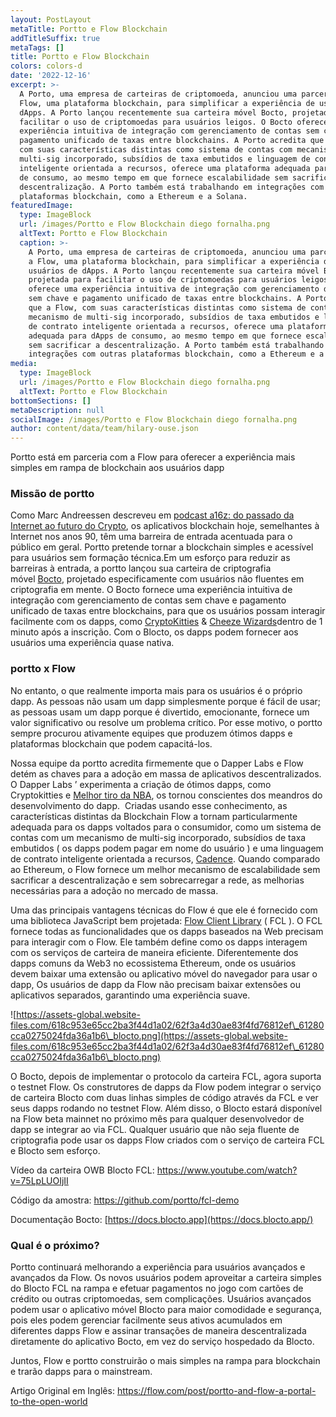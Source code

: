 ```yaml
---
layout: PostLayout
metaTitle: Portto e Flow Blockchain
addTitleSuffix: true
metaTags: []
title: Portto e Flow Blockchain
colors: colors-d
date: '2022-12-16'
excerpt: >-
  A Porto, uma empresa de carteiras de criptomoeda, anunciou uma parceria com a
  Flow, uma plataforma blockchain, para simplificar a experiência de usuários de
  dApps. A Porto lançou recentemente sua carteira móvel Bocto, projetada para
  facilitar o uso de criptomoedas para usuários leigos. O Bocto oferece uma
  experiência intuitiva de integração com gerenciamento de contas sem chave e
  pagamento unificado de taxas entre blockchains. A Porto acredita que a Flow,
  com suas características distintas como sistema de contas com mecanismo de
  multi-sig incorporado, subsídios de taxa embutidos e linguagem de contrato
  inteligente orientada a recursos, oferece uma plataforma adequada para dApps
  de consumo, ao mesmo tempo em que fornece escalabilidade sem sacrificar a
  descentralização. A Porto também está trabalhando em integrações com outras
  plataformas blockchain, como a Ethereum e a Solana.
featuredImage:
  type: ImageBlock
  url: /images/Portto e Flow Blockchain diego fornalha.png
  altText: Portto e Flow Blockchain
  caption: >-
    A Porto, uma empresa de carteiras de criptomoeda, anunciou uma parceria com
    a Flow, uma plataforma blockchain, para simplificar a experiência de
    usuários de dApps. A Porto lançou recentemente sua carteira móvel Bocto,
    projetada para facilitar o uso de criptomoedas para usuários leigos. O Bocto
    oferece uma experiência intuitiva de integração com gerenciamento de contas
    sem chave e pagamento unificado de taxas entre blockchains. A Porto acredita
    que a Flow, com suas características distintas como sistema de contas com
    mecanismo de multi-sig incorporado, subsídios de taxa embutidos e linguagem
    de contrato inteligente orientada a recursos, oferece uma plataforma
    adequada para dApps de consumo, ao mesmo tempo em que fornece escalabilidade
    sem sacrificar a descentralização. A Porto também está trabalhando em
    integrações com outras plataformas blockchain, como a Ethereum e a Solana.
media:
  type: ImageBlock
  url: /images/Portto e Flow Blockchain diego fornalha.png
  altText: Portto e Flow Blockchain
bottomSections: []
metaDescription: null
socialImage: /images/Portto e Flow Blockchain diego fornalha.png
author: content/data/team/hilary-ouse.json
---
```

Portto está em parceria com a Flow para oferecer a experiência mais simples em rampa de blockchain aos usuários dapp

### **Missão de portto**

Como Marc Andreessen descreveu em [podcast a16z: do passado da Internet ao futuro do Crypto](https://a16z.com/2019/08/29/internet-past-crypto-future-crypto-regulatory-summit/), os aplicativos blockchain hoje, semelhantes à Internet nos anos 90, têm uma barreira de entrada acentuada para o público em geral. Portto pretende tornar a blockchain simples e acessível para usuários sem formação técnica.Em um esforço para reduzir as barreiras à entrada, a portto lançou sua carteira de criptografia móvel [Bocto](https://blocto.portto.io/), projetado especificamente com usuários não fluentes em criptografia em mente. O Bocto fornece uma experiência intuitiva de integração com gerenciamento de contas sem chave e pagamento unificado de taxas entre blockchains, para que os usuários possam interagir facilmente com os dapps, como [CryptoKitties](https://www.cryptokitties.co/) & [Cheeze Wizards](https://www.cheezewizards.com/)dentro de 1 minuto após a inscrição. Com o Blocto, os dapps podem fornecer aos usuários uma experiência quase nativa.

### **portto x Flow**

No entanto, o que realmente importa mais para os usuários é o próprio dapp. As pessoas não usam um dapp simplesmente porque é fácil de usar; as pessoas usam um dapp porque é divertido, emocionante, fornece um valor significativo ou resolve um problema crítico. Por esse motivo, o portto sempre procurou ativamente equipes que produzem ótimos dapps e plataformas blockchain que podem capacitá-los.

Nossa equipe da portto acredita firmemente que o Dapper Labs e Flow detém as chaves para a adoção em massa de aplicativos descentralizados. O Dapper Labs ’ experimenta a criação de ótimos dapps, como Cryptokitties e [Melhor tiro da NBA](https://www.nbatopshot.com/), os tornou conscientes dos meandros do desenvolvimento do dapp.  Criadas usando esse conhecimento, as características distintas da Blockchain Flow a tornam particularmente adequada para os dapps voltados para o consumidor, como um sistema de contas com um mecanismo de multi-sig incorporado, subsídios de taxa embutidos ( os dapps podem pagar em nome do usuário ) e uma linguagem de contrato inteligente orientada a recursos, [Cadence](https://docs.onflow.org/docs/getting-started-1). Quando comparado ao Ethereum, o Flow fornece um melhor mecanismo de escalabilidade sem sacrificar a descentralização e sem sobrecarregar a rede, as melhorias necessárias para a adoção no mercado de massa.

Uma das principais vantagens técnicas do Flow é que ele é fornecido com uma biblioteca JavaScript bem projetada: [Flow Client Library](https://github.com/onflow/flow-js-sdk/tree/master/packages/fcl) ( FCL ). O FCL fornece todas as funcionalidades que os dapps baseados na Web precisam para interagir com o Flow. Ele também define como os dapps interagem com os serviços de carteira de maneira eficiente. Diferentemente dos dapps comuns da Web3 no ecossistema Ethereum, onde os usuários devem baixar uma extensão ou aplicativo móvel do navegador para usar o dapp, Os usuários de dapp da Flow não precisam baixar extensões ou aplicativos separados, garantindo uma experiência suave.

![https://assets-global.website-files.com/618c953e65cc2ba3f44d1a02/62f3a4d30ae83f4fd76812ef\_61280cca0275024fda36a1b6\_blocto.png](https://assets-global.website-files.com/618c953e65cc2ba3f44d1a02/62f3a4d30ae83f4fd76812ef\_61280cca0275024fda36a1b6\_blocto.png)

O Bocto, depois de implementar o protocolo da carteira FCL, agora suporta o testnet Flow. Os construtores de dapps da Flow podem integrar o serviço de carteira Blocto com duas linhas simples de código através da FCL e ver seus dapps rodando no testnet Flow. Além disso, o Blocto estará disponível na Flow beta mainnet no próximo mês para qualquer desenvolvedor de dapp se integrar ao via FCL. Qualquer usuário que não seja fluente de criptografia pode usar os dapps Flow criados com o serviço de carteira FCL e Blocto sem esforço.

Vídeo da carteira OWB Blocto FCL: <https://www.youtube.com/watch?v=75LpLUOIjII>

Código da amostra: <https://github.com/portto/fcl-demo>

Documentação Bocto: [https://docs.blocto.app](https://docs.blocto.app/)

### **Qual é o próximo?**

Portto continuará melhorando a experiência para usuários avançados e avançados da Flow. Os novos usuários podem aproveitar a carteira simples do Blocto FCL na rampa e efetuar pagamentos no jogo com cartões de crédito ou outras criptomoedas, sem complicações. Usuários avançados podem usar o aplicativo móvel Blocto para maior comodidade e segurança, pois eles podem gerenciar facilmente seus ativos acumulados em diferentes dapps Flow e assinar transações de maneira descentralizada diretamente do aplicativo Bocto, em vez do serviço hospedado da Blocto.

Juntos, Flow e portto construirão o mais simples na rampa para blockchain e trarão dapps para o mainstream.

Artigo Original em Inglês: https://flow.com/post/portto-and-flow-a-portal-to-the-open-world
